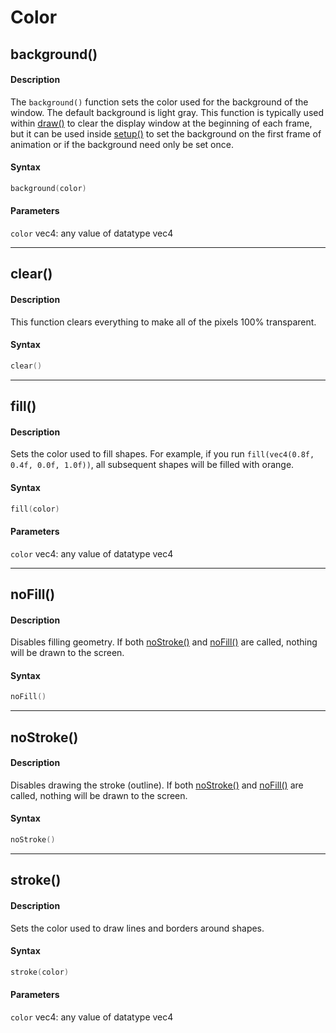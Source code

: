 # Color

## background()

#### Description

The `background()` function sets the color used for the background of the window. The default background is light gray. This function is typically used within [draw()](structure.md#draw) to clear the display window at the beginning of each frame, but it can be used inside [setup()](structure.md#setup) to set the background on the first frame of animation or if the background need only be set once.

#### Syntax

```C++
background(color)
```

#### Parameters

`color` vec4: any value of datatype vec4

---

## clear()

#### Description

This function clears everything to make all of the pixels 100% transparent.

#### Syntax

```C++
clear()
```

---

## fill()

#### Description

Sets the color used to fill shapes. For example, if you run `fill(vec4(0.8f, 0.4f, 0.0f, 1.0f))`, all subsequent shapes will be filled with orange.

#### Syntax

```C++
fill(color)
```

#### Parameters

`color` vec4: any value of datatype vec4

---

## noFill()

#### Description

Disables filling geometry. If both [noStroke()](color.md#noStroke) and [noFill()](color.md#noFill) are called, nothing will be drawn to the screen.

#### Syntax

```C++
noFill()
```

---

## noStroke()

#### Description

Disables drawing the stroke (outline). If both [noStroke()](color.md#noStroke) and [noFill()](color.md#noFill) are called, nothing will be drawn to the screen.

#### Syntax

```C++
noStroke()
```

---

## stroke()

#### Description

Sets the color used to draw lines and borders around shapes.

#### Syntax

```C++
stroke(color)
```

#### Parameters

`color` vec4: any value of datatype vec4
